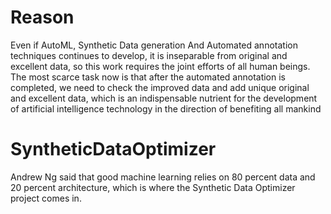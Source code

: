 # Reason
Even if AutoML, Synthetic Data generation And Automated annotation techniques continues to develop, it is inseparable from original and excellent data, so this work requires the joint efforts of all human beings.
The most scarce task now is that after the automated annotation is completed, we need to check the improved data and add unique original and excellent data, which is an indispensable nutrient for the development of artificial intelligence technology in the direction of benefiting all mankind

# SyntheticDataOptimizer
Andrew Ng said that good machine learning relies on 80 percent data and 20 percent architecture, which is where the Synthetic Data Optimizer project comes in.
